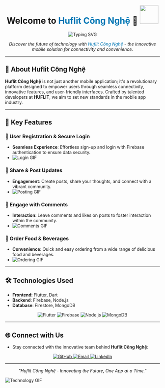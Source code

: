 <h1 align="center">
  Welcome to <span style="color:#0077B5;">Huflit Công Nghệ</span> 🚀
  <img src="https://media.giphy.com/media/fAnEC88LqFUxG/giphy.gif" width="60">
</h1>

<div align="center">
  <img src="https://readme-typing-svg.demolab.com?font=Roboto&weight=700&size=30&pause=1000&color=0077B5&center=true&vCenter=true&width=600&lines=The+Next+Big+Thing+in+Mobile+Apps;Transforming+Connectivity;Innovative+Solutions+for+Everyone;Experience+the+Future+Now!" alt="Typing SVG" />
</div>

<p align="center">
  <i>Discover the future of technology with <span style="color:#0077B5;">Huflit Công Nghệ</span> - the innovative mobile solution for connectivity and convenience.</i>
</p>

---

## 🌟 About Huflit Công Nghệ

**Huflit Công Nghệ** is not just another mobile application; it's a revolutionary platform designed to empower users through seamless connectivity, innovative features, and user-friendly interfaces. Crafted by talented developers at **HUFLIT**, we aim to set new standards in the mobile app industry.

---

## 🚀 Key Features

### 🔐 **User Registration & Secure Login**
- **Seamless Experience**: Effortless sign-up and login with Firebase authentication to ensure data security.
- ![Login GIF](https://media.giphy.com/media/xTkcEQACH24SMPxIQg/giphy.gif)

### 📰 **Share & Post Updates**
- **Engagement**: Create posts, share your thoughts, and connect with a vibrant community.
- ![Posting GIF](https://media.giphy.com/media/3ohhwF34cGDoFFhRfy/giphy.gif)

### 💬 **Engage with Comments**
- **Interaction**: Leave comments and likes on posts to foster interaction within the community.
- ![Comments GIF](https://media.giphy.com/media/3o7TKM3jv9C6GjlJ9e/giphy.gif)

### 🍔 **Order Food & Beverages**
- **Convenience**: Quick and easy ordering from a wide range of delicious food and beverages.
- ![Ordering GIF](https://media.giphy.com/media/26BRv0ThflsHCqDrG/giphy.gif)

---

## 🛠️ Technologies Used

- **Frontend**: Flutter, Dart
- **Backend**: Firebase, Node.js
- **Database**: Firestore, MongoDB

<p align="center">
  <img src="https://img.shields.io/badge/Flutter-02569B?style=for-the-badge&logo=flutter&logoColor=white" alt="Flutter" />
  <img src="https://img.shields.io/badge/Firebase-FFCA28?style=for-the-badge&logo=firebase&logoColor=black" alt="Firebase" />
  <img src="https://img.shields.io/badge/Node.js-43853D?style=for-the-badge&logo=node.js&logoColor=white" alt="Node.js" />
  <img src="https://img.shields.io/badge/MongoDB-4EA94B?style=for-the-badge&logo=mongodb&logoColor=white" alt="MongoDB" />
</p>

---

## 🌐 Connect with Us

- Stay connected with the innovative team behind **Huflit Công Nghệ**:

<p align="center">
  <a href="https://github.com/yourusername" target="_blank">
    <img src="https://img.shields.io/badge/GitHub-181717?style=for-the-badge&logo=github&logoColor=white" alt="GitHub" />
  </a>
  <a href="mailto:yourname@example.com" target="_blank">
    <img src="https://img.shields.io/badge/Email-D14836?style=for-the-badge&logo=gmail&logoColor=white" alt="Email" />
  </a>
  <a href="https://linkedin.com/in/yourprofile" target="_blank">
    <img src="https://img.shields.io/badge/LinkedIn-0077B5?style=for-the-badge&logo=linkedin&logoColor=white" alt="LinkedIn" />
  </a>
</p>

---

<div align="center">
  <i>"Huflit Công Nghệ - Innovating the Future, One App at a Time."</i>
</div>

![Technology GIF](https://media.giphy.com/media/l3q2yj5Um0P2vXcH2/giphy.gif)
